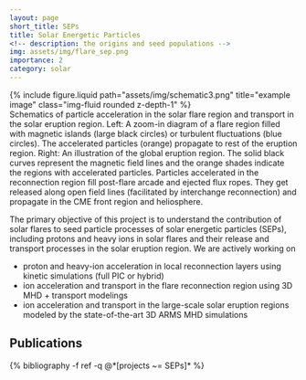 ```yaml
---
layout: page
short_title: SEPs
title: Solar Energetic Particles
<!-- description: the origins and seed populations -->
img: assets/img/flare_sep.png
importance: 2
category: solar
---
```


<div class="row">
    <div class="col-sm mt-3 mt-md-0">
        {% include figure.liquid path="assets/img/schematic3.png" title="example image" class="img-fluid rounded z-depth-1" %}
    </div>
</div>
<div class="caption">
    Schematics of particle acceleration in the solar flare region and transport in the solar eruption region. Left: A zoom-in diagram of a flare region filled with magnetic islands (large black circles) or turbulent fluctuations (blue circles). The accelerated particles (orange) propagate to rest of the eruption region. Right: An illustration of the global eruption region. The solid black curves represent the magnetic field lines and the orange shades indicate the regions with accelerated particles. Particles accelerated in the reconnection region fill post-flare arcade and ejected flux ropes. They get released along open field lines (facilitated by interchange reconnection) and propagate in the CME front region and heliosphere.
</div>

The primary objective of this project is to understand the contribution of solar flares to seed particle processes of solar energetic particles (SEPs), including protons and heavy ions in solar flares and their release and transport processes in the solar eruption region. We are actively working on
* proton and heavy-ion acceleration in local reconnection layers using kinetic simulations (full PIC or hybrid)
* ion acceleration and transport in the flare reconnection region using 3D MHD + transport modelings
* ion acceleration and transport in the large-scale solar eruption regions modeled by the state-of-the-art 3D ARMS MHD simulations

## Publications
<div class="publications">
{% bibliography -f ref -q @*[projects ~= SEPs]* %}
</div>
